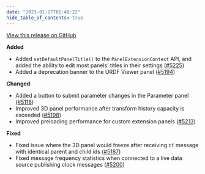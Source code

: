 ```yaml
---
date: "2023-01-27T01:40:22"
hide_table_of_contents: true
---
```

[View this release on GitHub](https://github.com/foxglove/studio/releases/tag/v1.39.0)

**Added**
- Added `setDefaultPanelTitle()` to the `PanelExtensionContext` API, and added the ability to edit most panels’ titles in their settings ([#5225](https://github.com/foxglove/studio/pull/5225))
- Added a deprecation banner to the URDF Viewer panel ([#5194](https://github.com/foxglove/studio/pull/5194))

**Changed**
- Added a button to submit parameter changes in the Parameter panel ([#5116](https://github.com/foxglove/studio/pull/5116))
- Improved 3D panel performance after transform history capacity is exceeded ([#5198](https://github.com/foxglove/studio/pull/5198))
- Improved preloading performance for custom extension panels ([#5213](https://github.com/foxglove/studio/pull/5213))

**Fixed**
- Fixed issue where the 3D panel would freeze after receiving `tf` message with identical parent and child ids ([#5187](https://github.com/foxglove/studio/pull/5187))
- Fixed message frequency statistics when connected to a live data source publishing clock messages ([#5200](https://github.com/foxglove/studio/pull/5200))
